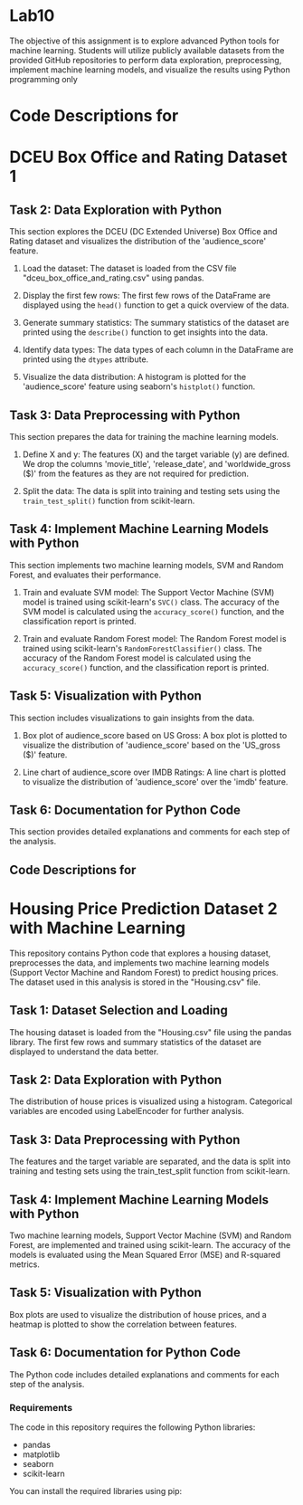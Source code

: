 # Lab10
The objective of this assignment is to explore advanced Python tools for machine learning. Students will utilize publicly available datasets from the provided GitHub repositories to perform data exploration, preprocessing, implement machine learning models, and visualize the results using Python programming only


# Code Descriptions for 
# DCEU Box Office and Rating Dataset 1

## Task 2: Data Exploration with Python

This section explores the DCEU (DC Extended Universe) Box Office and Rating dataset and visualizes the distribution of the 'audience_score' feature.

1. Load the dataset: The dataset is loaded from the CSV file "dceu_box_office_and_rating.csv" using pandas.

2. Display the first few rows: The first few rows of the DataFrame are displayed using the `head()` function to get a quick overview of the data.

3. Generate summary statistics: The summary statistics of the dataset are printed using the `describe()` function to get insights into the data.

4. Identify data types: The data types of each column in the DataFrame are printed using the `dtypes` attribute.

5. Visualize the data distribution: A histogram is plotted for the 'audience_score' feature using seaborn's `histplot()` function.

## Task 3: Data Preprocessing with Python

This section prepares the data for training the machine learning models.

1. Define X and y: The features (X) and the target variable (y) are defined. We drop the columns 'movie_title', 'release_date', and 'worldwide_gross ($)' from the features as they are not required for prediction.

2. Split the data: The data is split into training and testing sets using the `train_test_split()` function from scikit-learn.

## Task 4: Implement Machine Learning Models with Python

This section implements two machine learning models, SVM and Random Forest, and evaluates their performance.

1. Train and evaluate SVM model: The Support Vector Machine (SVM) model is trained using scikit-learn's `SVC()` class. The accuracy of the SVM model is calculated using the `accuracy_score()` function, and the classification report is printed.

2. Train and evaluate Random Forest model: The Random Forest model is trained using scikit-learn's `RandomForestClassifier()` class. The accuracy of the Random Forest model is calculated using the `accuracy_score()` function, and the classification report is printed.

## Task 5: Visualization with Python

This section includes visualizations to gain insights from the data.

1. Box plot of audience_score based on US Gross: A box plot is plotted to visualize the distribution of 'audience_score' based on the 'US_gross ($)' feature.

2. Line chart of audience_score over IMDB Ratings: A line chart is plotted to visualize the distribution of 'audience_score' over the 'imdb' feature.

## Task 6: Documentation for Python Code

This section provides detailed explanations and comments for each step of the analysis.
 

## Code Descriptions for 
# Housing Price Prediction Dataset 2 with Machine Learning

This repository contains Python code that explores a housing dataset, preprocesses the data, and implements two machine learning models (Support Vector Machine and Random Forest) to predict housing prices. The dataset used in this analysis is stored in the "Housing.csv" file.

## Task 1: Dataset Selection and Loading

The housing dataset is loaded from the "Housing.csv" file using the pandas library. The first few rows and summary statistics of the dataset are displayed to understand the data better.

## Task 2: Data Exploration with Python

The distribution of house prices is visualized using a histogram. Categorical variables are encoded using LabelEncoder for further analysis.

## Task 3: Data Preprocessing with Python

The features and the target variable are separated, and the data is split into training and testing sets using the train_test_split function from scikit-learn.

## Task 4: Implement Machine Learning Models with Python

Two machine learning models, Support Vector Machine (SVM) and Random Forest, are implemented and trained using scikit-learn. The accuracy of the models is evaluated using the Mean Squared Error (MSE) and R-squared metrics.

## Task 5: Visualization with Python

Box plots are used to visualize the distribution of house prices, and a heatmap is plotted to show the correlation between features.

## Task 6: Documentation for Python Code

The Python code includes detailed explanations and comments for each step of the analysis.

### Requirements

The code in this repository requires the following Python libraries:

- pandas
- matplotlib
- seaborn
- scikit-learn

You can install the required libraries using pip:


